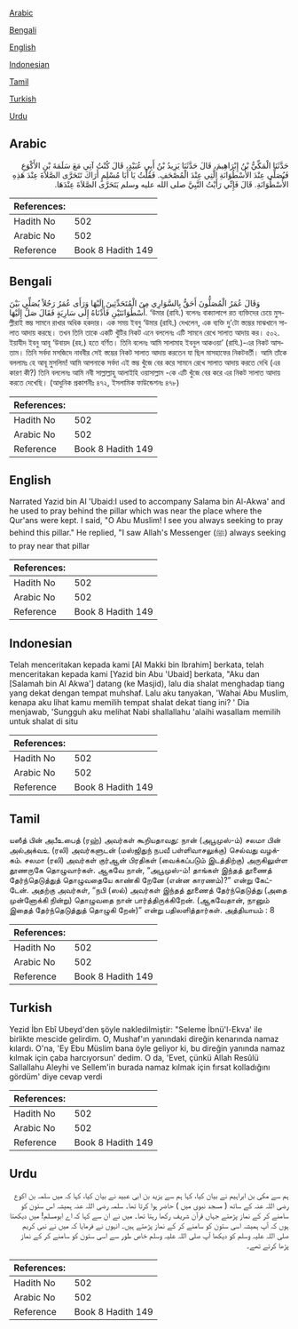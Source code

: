 [Arabic](#arabic)

[Bengali](#bengali)

[English](#english)

[Indonesian](#indonesian)

[Tamil](#tamil)

[Turkish](#turkish)

[Urdu](#urdu)

## Arabic


<div dir="rtl" lang="ar" style={{fontSize:'larger',backgroundColor:'#f8f9fa',padding:20}}>
حَدَّثَنَا الْمَكِّيُّ بْنُ إِبْرَاهِيمَ، قَالَ حَدَّثَنَا يَزِيدُ بْنُ أَبِي عُبَيْدٍ، قَالَ كُنْتُ آتِي مَعَ سَلَمَةَ بْنِ الأَكْوَعِ فَيُصَلِّي عِنْدَ الأُسْطُوَانَةِ الَّتِي عِنْدَ الْمُصْحَفِ‏.‏ فَقُلْتُ يَا أَبَا مُسْلِمٍ أَرَاكَ تَتَحَرَّى الصَّلاَةَ عِنْدَ هَذِهِ الأُسْطُوَانَةِ‏.‏ قَالَ فَإِنِّي رَأَيْتُ النَّبِيَّ صلى الله عليه وسلم يَتَحَرَّى الصَّلاَةَ عِنْدَهَا‏.‏
</div>
<div style={{backgroundColor:'#f8f9fa',padding:20, marginBottom: 10}}><table> <thead> <tr> <th>References:</th> <th></th> </tr> </thead> <tbody><tr><td>Hadith No</td><td>502</td></tr><tr><td>Arabic No</td><td>502</td></tr><tr><td>Reference</td><td>Book 8 Hadith 149</td></tr></tbody></table></div>

## Bengali


<div dir="ltr" lang="bn" style={{fontSize:'larger',backgroundColor:'#f8f9fa',padding:20}}>
وَقَالَ عُمَرُ الْمُصَلُّونَ أَحَقُّ بِالسَّوَارِي مِنَ الْمُتَحَدِّثِينَ إِلَيْهَا وَرَأَى عُمَرُ رَجُلاً يُصَلِّي بَيْنَ أُسْطُوَانَتَيْنِ فَأَدْنَاهُ إِلَى سَارِيَةٍ فَقَالَ صَلِّ إِلَيْهَا. ‘উমার (রাযি.) বলেনঃ বাক্যালাপে রত ব্যক্তিদের চেয়ে মুসল্লীরাই স্তম্ভ সামনে রাখার অধিক হকদার। এক সময় ইবনু ‘উমার (রাযি.) দেখলেন, এক ব্যক্তি দু’টো স্তম্ভের মাঝখানে সালাত আদায় করছে। তখন তিনি তাকে একটি খুঁটির নিকট এনে বললেনঃ এটি সামনে রেখে সালাত আদায় কর। ৫০২. ইয়াযীদ ইবনু আবূ ‘উবায়দ (রহ.) হতে বর্ণিত। তিনি বলেনঃ আমি সালামাহ ইবনুল আকওয়া’ (রাযি.)-এর নিকট আসতাম। তিনি সর্বদা মসজিদে নাববীর সেই স্তম্ভের নিকট সালাত আদায় করতেন যা ছিল মাসহাফের নিকটবর্তী। আমি তাঁকে বললামঃ হে আবূ মুসলিম! আমি আপনাকে সর্বদা এই স্তম্ভ খুঁজে বের করে সামনে রেখে সালাত আদায় করতে দেখি (এর কারণ কী?) তিনি বললেনঃ আমি নবী সাল্লাল্লাহু আলাইহি ওয়াসাল্লাম -কে এটি খুঁজে বের করে এর নিকট সালাত আদায় করতে দেখেছি। (আধুনিক প্রকাশনীঃ ৪৭২, ইসলামিক ফাউন্ডেশনঃ ৪৭৮)
</div>
<div style={{backgroundColor:'#f8f9fa',padding:20, marginBottom: 10}}><table> <thead> <tr> <th>References:</th> <th></th> </tr> </thead> <tbody><tr><td>Hadith No</td><td>502</td></tr><tr><td>Arabic No</td><td>502</td></tr><tr><td>Reference</td><td>Book 8 Hadith 149</td></tr></tbody></table></div>

## English


<div dir="ltr" lang="en" style={{fontSize:'larger',backgroundColor:'#f8f9fa',padding:20}}>
Narrated Yazid bin Al 'Ubaid:I used to accompany Salama bin Al-Akwa' and he used to pray behind the pillar which was near the place where the Qur'ans were kept. I said, "O Abu Muslim! I see you always seeking to pray behind this pillar." He replied, "I saw Allah's Messenger (ﷺ) always seeking to pray near that pillar
</div>
<div style={{backgroundColor:'#f8f9fa',padding:20, marginBottom: 10}}><table> <thead> <tr> <th>References:</th> <th></th> </tr> </thead> <tbody><tr><td>Hadith No</td><td>502</td></tr><tr><td>Arabic No</td><td>502</td></tr><tr><td>Reference</td><td>Book 8 Hadith 149</td></tr></tbody></table></div>

## Indonesian


<div dir="ltr" lang="id" style={{fontSize:'larger',backgroundColor:'#f8f9fa',padding:20}}>
Telah menceritakan kepada kami [Al Makki bin Ibrahim] berkata, telah menceritakan kepada kami [Yazid bin Abu 'Ubaid] berkata, "Aku dan [Salamah bin Al Akwa'] datang (ke Masjid), lalu dia shalat menghadap tiang yang dekat dengan tempat muhshaf. Lalu aku tanyakan, 'Wahai Abu Muslim, kenapa aku lihat kamu memilih tempat shalat dekat tiang ini? ' Dia menjawab, 'Sungguh aku melihat Nabi shallallahu 'alaihi wasallam memilih untuk shalat di situ
</div>
<div style={{backgroundColor:'#f8f9fa',padding:20, marginBottom: 10}}><table> <thead> <tr> <th>References:</th> <th></th> </tr> </thead> <tbody><tr><td>Hadith No</td><td>502</td></tr><tr><td>Arabic No</td><td>502</td></tr><tr><td>Reference</td><td>Book 8 Hadith 149</td></tr></tbody></table></div>

## Tamil


<div dir="ltr" lang="ta" style={{fontSize:'larger',backgroundColor:'#f8f9fa',padding:20}}>
யஸீத் பின் அபீஉபைத் (ரஹ்) அவர்கள் கூறியதாவது: நான் (அபூமுஸ்-ம்) சலமா பின் அல்அக்வஉ (ரலி) அவர்களுடன் (மஸ்ஜிதுந் நபவீ பள்ளிவாசலுக்கு) செல்வது வழக்கம். சலமா (ரலி) அவர்கள் குர்ஆன் பிரதிகள் (வைக்கப்படும் இடத்திற்கு) அருகிலுள்ள தூணருகே தொழுவார்கள். ஆகவே நான், “அபூமுஸ்-ம்! தாங்கள் இந்தத் தூணைத் தேர்ந்தெடுத்துத் தொழுவதையே காண்கி றேனே (என்ன காரணம்)?” என்று கேட்டேன். அதற்கு அவர்கள், “நபி (ஸல்) அவர்கள் இந்தத் தூணைத் தேர்ந்தெடுத்து (அதை முன்னோக்கி நின்று) தொழுவதை நான் பார்த்திருக்கிறேன். (ஆகவேதான், நானும் இதைத் தேர்ந்தெடுத்துத் தொழுகி றேன்)” என்று பதிலளித்தார்கள். அத்தியாயம் : 8
</div>
<div style={{backgroundColor:'#f8f9fa',padding:20, marginBottom: 10}}><table> <thead> <tr> <th>References:</th> <th></th> </tr> </thead> <tbody><tr><td>Hadith No</td><td>502</td></tr><tr><td>Arabic No</td><td>502</td></tr><tr><td>Reference</td><td>Book 8 Hadith 149</td></tr></tbody></table></div>

## Turkish


<div dir="ltr" lang="tr" style={{fontSize:'larger',backgroundColor:'#f8f9fa',padding:20}}>
Yezid İbn Ebî Ubeyd'den şöyle nakledilmiştir: "Seleme İbnü'l-Ekva' ile birlikte mescide gelirdim. O, Mushaf'ın yanındaki direğin kenarında namaz kılardı. O'na, 'Ey Ebu Müslim bana öyle geliyor ki, bu direğin yanında namaz kılmak için çaba harcıyorsun' dedim. O da, 'Evet, çünkü Allah Resûlü Sallallahu Aleyhi ve Sellem'in burada namaz kılmak için fırsat kolladığını gördüm' diye cevap verdi
</div>
<div style={{backgroundColor:'#f8f9fa',padding:20, marginBottom: 10}}><table> <thead> <tr> <th>References:</th> <th></th> </tr> </thead> <tbody><tr><td>Hadith No</td><td>502</td></tr><tr><td>Arabic No</td><td>502</td></tr><tr><td>Reference</td><td>Book 8 Hadith 149</td></tr></tbody></table></div>

## Urdu


<div dir="rtl" lang="ur" style={{fontSize:'larger',backgroundColor:'#f8f9fa',padding:20}}>
ہم سے مکی بن ابراہیم نے بیان کیا، کہا ہم سے یزید بن ابی عبید نے بیان کیا، کہا کہ میں سلمہ بن اکوع رضی اللہ عنہ کے ساتھ ( مسجد نبوی میں ) حاضر ہوا کرتا تھا۔ سلمہ رضی اللہ عنہ ہمیشہ اس ستون کو سامنے کر کے نماز پڑھتے جہاں قرآن شریف رکھا رہتا تھا۔ میں نے ان سے کہا کہ اے ابومسلم! میں دیکھتا ہوں کہ آپ ہمیشہ اسی ستون کو سامنے کر کے نماز پڑھتے ہیں۔ انہوں نے فرمایا کہ میں نے نبی کریم صلی اللہ علیہ وسلم کو دیکھا آپ صلی اللہ علیہ وسلم خاص طور سے اسی ستون کو سامنے کر کے نماز پڑھا کرتے تھے۔
</div>
<div style={{backgroundColor:'#f8f9fa',padding:20, marginBottom: 10}}><table> <thead> <tr> <th>References:</th> <th></th> </tr> </thead> <tbody><tr><td>Hadith No</td><td>502</td></tr><tr><td>Arabic No</td><td>502</td></tr><tr><td>Reference</td><td>Book 8 Hadith 149</td></tr></tbody></table></div>